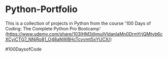 # Python-Portfolio
This is a collection of projects in Python from the course '100 Days of Coding: The Complete Python Pro Bootcamp' (https://www.udemy.com/share/103IHM3@muIVldanIaMn0DrmYrjQMtyb6cXCyiCTG7_NNjRo81_O48aNWBHcTcvvmt5xYUCX/)

#100DaysofCode

